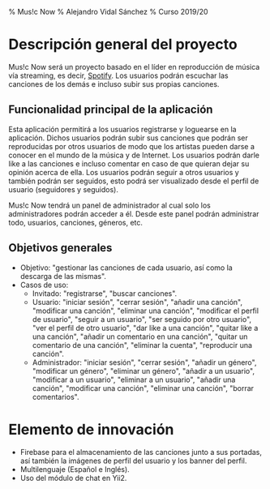 % Mus!c Now
% Alejandro Vidal Sánchez
% Curso 2019/20

# Descripción general del proyecto

Mus!c Now será un proyecto basado en el líder en reproducción de música vía streaming, es decir, [Spotify][1]. Los usuarios podrán escuchar las canciones de los demás e incluso subir sus propias canciones.

## Funcionalidad principal de la aplicación

Esta aplicación permitirá a los usuarios registrarse y loguearse en la aplicación. Dichos usuarios podrán subir sus canciones que podrán ser reproducidas por otros usuarios de modo que los artistas pueden darse a conocer en el mundo de la música y de Internet. Los usuarios podrán darle like a las canciones e incluso comentar en caso de que quieran dejar su opinión acerca de ella.
Los usuarios podrán seguir a otros usuarios y también podrán ser seguidos, esto podrá ser visualizado desde el perfil de usuario (seguidores y seguidos).

Mus!c Now tendrá un panel de administrador al cual solo los administradores podrán acceder a él. Desde este panel podrán administrar todo,  usuarios, canciones, géneros, etc.

## Objetivos generales

- Objetivo: "gestionar las canciones de cada usuario, así como la descarga de las mismas".
- Casos de uso:
    - Invitado: "registrarse", "buscar canciones".
    - Usuario: "iniciar sesión", "cerrar sesión", "añadir una canción", "modificar una canción", "eliminar una canción", "modificar el perfil de usuario", "seguir a un usuario", "ser seguido por otro usuario", "ver el perfil de otro usuario", "dar like a una canción", "quitar like a una canción", "añadir un comentario en una canción", "quitar un comentario de una canción", "eliminar la cuenta", "reproducir una canción".
    - Administrador: "iniciar sesión", "cerrar sesión", "añadir un género", "modificar un género", "eliminar un género", "añadir a un usuario", "modificar a un usuario", "eliminar a un usuario", "añadir una canción", "modificar una canción", "eliminar una canción", "borrar comentarios".

# Elemento de innovación

- Firebase para el almacenamiento de las canciones junto a sus portadas, así también la imágenes de perfil del usuario y los banner del perfil.
- Multilenguaje (Español e Inglés).
- Uso del módulo de chat en Yii2.

[1]: https://www.spotify.com/

